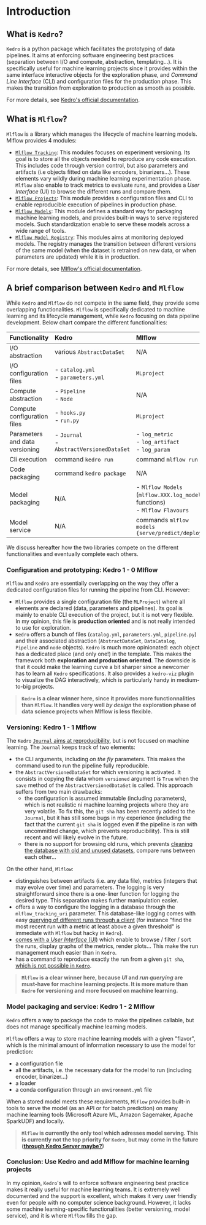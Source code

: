 # Introduction

## What is ``Kedro``?

``Kedro`` is a python package which facilitates the prototyping of data pipelines. It aims at enforcing software engineering best practices (separation between I/O and compute, abstraction, templating...). It is specifically useful for machine learning projects since it provides within the same interface interactive objects for the exploration phase, and *Command Line Interface* (CLI) and configuration files for the production phase. This makes the transition from exploration to production as smooth as possible.

For more details, see [Kedro's official documentation](https://kedro.readthedocs.io/en/stable/01_introduction/01_introduction.html).

## What is ``Mlflow``?

``Mlflow`` is a library which manages the lifecycle of machine learning models. Mlflow provides 4 modules:

- [``Mlflow Tracking``](https://www.mlflow.org/docs/latest/tracking.html): This modules focuses on experiment versioning. Its goal is to store all the objects needed to reproduce any code execution. This includes code through version control, but also parameters and artifacts (i.e objects fitted on data like encoders, binarizers...). These elements vary wildly during machine learning experimentation phase. ``Mlflow`` also enable to track metrics to evaluate runs, and provides a *User Interface* (UI) to browse the different runs and compare them.
- [``Mlflow Projects``](https://www.mlflow.org/docs/latest/projects.html): This module provides a configuration files and CLI to enable reproducible execution of pipelines in production phase.
- [``Mlflow Models``](https://www.mlflow.org/docs/latest/models.html): This module defines a standard way for packaging machine learning models, and provides built-in ways to serve registered models. Such standardization enable to serve these models across a wide range of tools.
- [``Mlflow Model Registry``](https://www.mlflow.org/docs/latest/model-registry.html): This modules aims at monitoring deployed models. The registry manages the transition between different versions of the same model (when the dataset is retrained on new data, or when parameters are updated) while it is in production.

For more details, see [Mlflow's official documentation](https://www.mlflow.org/docs/latest/index.html).

## A brief comparison between ``Kedro`` and ``Mlflow``

While ``Kedro`` and ``Mlflow`` do not compete in the same field, they provide some overlapping functionalities. ``Mlflow`` is specifically dedicated to machine learning and its lifecycle management, while ``Kedro`` focusing on data pipeline development. Below chart compare the different functionalities:

|Functionality |Kedro          |Mlflow         |
|:-------------|:--------------|:--------------|
|I/O abstraction | various ``AbstractDataSet`` | N/A |
|I/O configuration files |- ``catalog.yml`` <br> - ``parameters.yml``          |``MLproject``|
|Compute abstraction|- ``Pipeline`` <br> - ``Node``| N/A |
|Compute configuration files|- ``hooks.py`` <br> - ``run.py``| `MLproject` |
|Parameters and data versioning| - ``Journal`` <br> - ``AbstractVersionedDataSet`` |- ``log_metric``<br> - ``log_artifact``<br> - ``log_param``|
|Cli execution|command ``kedro run``|command ``mlflow run``|
|Code packaging|command ``kedro package``|N/A|
|Model packaging|N/A|- ``Mlflow Models`` (``mlflow.XXX.log_model`` functions) <br> - ``Mlflow Flavours``|
|Model service|N/A |commands ``mlflow models {serve/predict/deploy}``|

We discuss hereafter how the two libraries compete on the different functionalities and eventually complete each others.

### Configuration and prototyping: Kedro 1 - 0 Mlflow

``Mlflow`` and ``Kedro`` are essentially overlapping on the way they offer a dedicated configuration files for running the pipeline from CLI. However:  

- ``Mlflow`` provides a single configuration file (the ``MLProject``) where all elements are declared (data, parameters and pipelines). Its goal is mainly to enable CLI execution of the project, but it is not very flexible. In my opinion, this file is **production oriented** and is not really intended to use for exploration.
- ``Kedro`` offers a bunch of files (``catalog.yml``, ``parameters.yml``, ``pipeline.py``) and their associated abstraction (``AbstractDataSet``, ``DataCatalog``, ``Pipeline`` and ``node`` objects). ``Kedro`` is much more opinionated: each object has a dedicated place (and only one!) in the template. This makes the framework both **exploration and production oriented**. The downside is that it could make the learning curve a bit sharper since a newcomer has to learn all ``Kedro`` specifications. It also provides a ``kedro-viz`` plugin to visualize the DAG interactively, which is particularly handy in medium-to-big projects.


> **``Kedro`` is a clear winner here, since it provides more functionnalities than ``Mlflow``. It handles very well _by design_ the exploration phase of data science projects when Mlflow is less flexible.**

### Versioning: Kedro 1 - 1 Mlflow

The ``Kedro`` [``Journal`` aims at reproducibility](https://kedro.readthedocs.io/en/latest/kedro.versioning.Journal.html), but is not focused on machine learning. The `Journal` keeps track of two elements:

- the CLI arguments, including *on the fly* parameters. This makes the command used to run the pipeline fully reproducible.
- the ``AbstractVersionedDataSet`` for which versioning is activated. It consists in copying the data whom ``versioned`` argument is ``True`` when the ``save`` method of the ``AbstractVersionedDataSet`` is called.
This approach suffers from two main drawbacks:
  - the configuration is assumed immutable (including parameters), which is not realistic ni machine learning projects where they are very volatile. To fix this, the ``git sha`` has been recently added to the ``Journal``, but it has still some bugs in my experience (including the fact that the current ``git sha`` is logged even if the pipeline is ran with uncommitted change, which prevents reproducibility). This is still recent and will likely evolve in the future.
  - there is no support for browsing old runs, which prevents [cleaning the database with old and unused datasets](https://github.com/quantumblacklabs/kedro/issues/406), compare runs between each other...

On the other hand, ``Mlflow``:

- distinguishes between artifacts (i.e. any data file), metrics (integers that may evolve over time) and parameters. The logging is very straightforward since there is a one-liner function for logging the desired type. This separation makes further manipulation easier.
- offers a way to configure the logging in a database through the ``mlflow_tracking_uri`` parameter. This database-like logging comes with easy [querying of different runs through a client](https://www.mlflow.org/docs/latest/python_api/mlflow.tracking.html#mlflow.tracking.MlflowClient) (for instance "find the most recent run with a metric at least above a given threshold" is immediate with ``Mlflow`` but hacky in ``Kedro``).
- [comes with a *User Interface* (UI)](https://mlflow.org/docs/latest/tracking.html#id7) which enable to browse / filter / sort the runs, display graphs of the metrics, render plots... This make the run management much easier than in ``Kedro``.
- has a command to reproduce exactly the run from a given ``git sha``, [which is not possible in ``Kedro``](https://github.com/quantumblacklabs/kedro/issues/297).

> **``Mlflow`` is a clear winner here, because _UI_ and _run querying_ are must-have for machine learning projects. It is more mature than ``Kedro`` for versioning and more focused on machine learning.**

### Model packaging and service: Kedro 1 - 2 Mlflow

``Kedro`` offers a way to package the code to make the pipelines callable, but does not manage specifically machine learning models.

``Mlflow`` offers a way to store machine learning models with a given "flavor", which is the minimal amount of information necessary to use the model for prediction:

- a configuration file
- all the artifacts, i.e. the necessary data for the model to run (including encoder, binarizer...)
- a loader
- a conda configuration through an ``environment.yml`` file

When a stored model meets these requirements, ``Mlflow`` provides built-in tools to serve the model (as an API or for batch prediction) on many machine learning tools (Microsoft Azure ML, Amazon Sagemaker, Apache SparkUDF) and locally.

> **``Mlflow`` is currently the only tool which adresses model serving. This is currently not the top priority for ``Kedro``, but may come in the future ([through Kedro Server maybe?](https://github.com/quantumblacklabs/kedro/issues/143))**

### Conclusion: Use Kedro and add Mlflow for machine learning projects

In my opinion, ``Kedro``'s will to enforce software engineering best practice makes it really useful for machine learning teams. It is extremely well documented and the support is excellent, which makes it very user friendly even for people with no computer science background. However, it lacks some machine learning-specific functionalities (better versioning, model service), and it is where ``Mlflow`` fills the gap.
